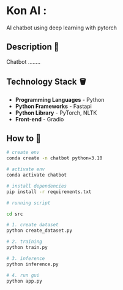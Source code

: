 # Kon AI : 

AI chatbot using deep learning with pytorch

## Description 🌱
Chatbot ........

## Technology Stack 🪣
- **Programming Languages** - Python
- **Python Frameworks** - Fastapi
- **Python Library** - PyTorch, NLTK
- **Front-end** - Gradio


## How to  🚀

```bash
# create env 
conda create -n chatbot python=3.10

# activate env
conda activate chatbot

# install dependencies
pip install -r requirements.txt

# running script 

cd src 

# 1. create dataset
python create_dataset.py

# 2. training 
python train.py

# 3. inference 
python inference.py

# 4. run gui
python app.py

```
